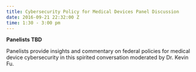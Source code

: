 ```yaml
---
title: Cybersecurity Policy for Medical Devices Panel Discussion
date: 2016-09-21 22:32:00 Z
time: 1:30 - 3:00 pm
---
```


**Panelists TBD**

Panelists provide insights and commentary on federal policies for medical device cybersecurity in this spirited conversation moderated by Dr. Kevin Fu.